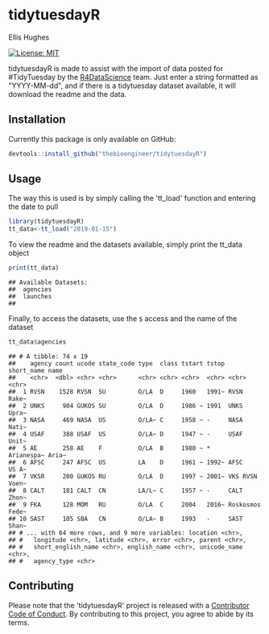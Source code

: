 tidytuesdayR
================
Ellis Hughes

[![License: MIT](https://img.shields.io/badge/License-MIT-yellow.svg)](https://opensource.org/licenses/MIT)


tidytuesdayR is made to assist with the import of data posted for #TidyTuesday by the [R4DataScience](https://github.com/rfordatascience) team. Just enter a string formatted as "YYYY-MM-dd", and if there is a tidytuesday dataset available, it will download the readme and the data. 

## Installation

Currently this package is only available on GitHub:
``` r
devtools::install_github("thebioengineer/tidytuesdayR")
```

## Usage

The way this is used is by simply calling the 'tt_load' function and entering the date to pull

``` r 
library(tidytuesdayR)
tt_data<-tt_load("2019-01-15")
```

To view the readme and the datasets available, simply print the tt_data object

``` r
print(tt_data)
```

    ## Available Datasets:
    ##  agencies 
    ##  launches 
    ##  

Finally, to access the datasets, use the `$` access and the name of the dataset

``` r
tt_data$agencies
```

    ## # A tibble: 74 x 19
    ##    agency count ucode state_code type  class tstart tstop short_name name 
    ##    <chr>  <dbl> <chr> <chr>      <chr> <chr> <chr>  <chr> <chr>      <chr>
    ##  1 RVSN    1528 RVSN  SU         O/LA  D     1960   1991~ RVSN       Rake~
    ##  2 UNKS     904 GUKOS SU         O/LA  D     1986 ~ 1991  UNKS       Upra~
    ##  3 NASA     469 NASA  US         O/LA~ C     1958 ~ -     NASA       Nati~
    ##  4 USAF     388 USAF  US         O/LA~ D     1947 ~ -     USAF       Unit~
    ##  5 AE       258 AE    F          O/LA  B     1980 ~ *     Arianespa~ Aria~
    ##  6 AFSC     247 AFSC  US         LA    D     1961 ~ 1992~ AFSC       US A~
    ##  7 VKSR     200 GUKOS RU         O/LA  D     1997 ~ 2001~ VKS RVSN   Voen~
    ##  8 CALT     181 CALT  CN         LA/L~ C     1957 ~ -     CALT       Zhon~
    ##  9 FKA      128 MOM   RU         O/LA  C     2004   2016~ Roskosmos  Fede~
    ## 10 SAST     105 SBA   CN         O/LA~ B     1993   -     SAST       Shan~
    ## # ... with 64 more rows, and 9 more variables: location <chr>,
    ## #   longitude <chr>, latitude <chr>, error <chr>, parent <chr>,
    ## #   short_english_name <chr>, english_name <chr>, unicode_name <chr>,
    ## #   agency_type <chr>
    
    
## Contributing
Please note that the 'tidytuesdayR' project is released with a [Contributor Code of Conduct](CODE_OF_CONDUCT.md). By contributing to this project, you agree to abide by its terms.


